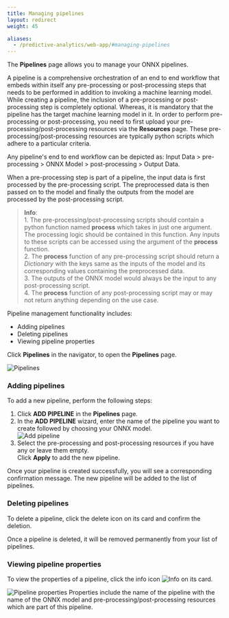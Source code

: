 ```yaml
---
title: Managing pipelines
layout: redirect
weight: 45

aliases:
  - /predictive-analytics/web-app/#managing-pipelines
---
```


The **Pipelines** page allows you to manage your ONNX pipelines. 

A pipeline is a comprehensive orchestration of an end to end workflow that embeds within itself any pre-processing or post-processing steps that needs to be performed in addition to invoking a machine learning model. While creating a pipeline, the inclusion of a pre-processing or post-processing step is completely optional. Whereas, it is mandatory that the pipeline has the target machine learning model in it. In order to perform pre-processing or post-processing, you need to first upload your pre-processing/post-processing resources via the **Resources** page. These pre-processing/post-processing resources are typically python scripts which adhere to a particular criteria.

Any pipeline's end to end workflow can be depicted as: Input Data > pre-processing > ONNX Model > post-processing > Output Data.

When a pre-processing step is part of a pipeline, the input data is first processed by the pre-processing script. The preprocessed data is then passed on to the model and finally the outputs from the model are processed by the post-processing script.

>**Info**: 
<br>1. The pre-processing/post-processing scripts should contain a python function named **process** which takes in just one argument. The processing logic should be contained in this function. Any inputs to these scripts can be accessed using the argument of the **process** function.
<br>2. The **process** function of any pre-processing script should return a *Dictionary* with the keys same as the inputs of the model and its corresponding values containing the preprocessed data. 
<br>3. The outputs of the ONNX model would always be the input to any post-processing script.
<br>4. The **process** function of any post-processing script may or may not return anything depending on the use case.

Pipeline management functionality includes:

* Adding pipelines
* Deleting pipelines
* Viewing pipeline properties

Click **Pipelines** in the navigator, to open the **Pipelines** page. 

![Pipelines](/images/zementis/zementis-pipelines.PNG)


### Adding pipelines

To add a new pipeline, perform the following steps:

1. Click **ADD PIPELINE** in the **Pipelines** page. 
2. In the **ADD PIPELINE** wizard, enter the name of the pipeline you want to create followed by choosing your ONNX model.<br>
![Add pipeline](/images/zementis/zementis-add-pipeline.png)
3. Select the pre-processing and post-processing resources if you have any or leave them empty.<br>
Click **Apply** to add the new pipeline.

Once your pipeline is created successfully, you will see a corresponding confirmation message. The new pipeline will be added to the list of pipelines.

### Deleting pipelines

To delete a pipeline, click the delete icon on its card and confirm the deletion.  

Once a pipeline is deleted, it will be removed permanently from your list of pipelines. 

### Viewing pipeline properties

To view the properties of a pipeline, click the info icon <img src="/images/zementis/zementis-info-icon.png" alt="Info" style="display:inline-block; margin:0"> on its card. 

![Pipeline properties](/images/zementis/zementis-pipeline-details.png)
Properties include the name of the pipeline with the name of the ONNX model and pre-processing/post-processing resources which are part of this pipeline.